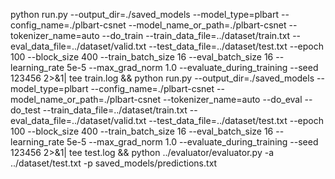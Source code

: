 python run.py --output_dir=./saved_models --model_type=plbart --config_name=./plbart-csnet --model_name_or_path=./plbart-csnet --tokenizer_name=auto --do_train --train_data_file=../dataset/train.txt --eval_data_file=../dataset/valid.txt --test_data_file=../dataset/test.txt --epoch 100 --block_size 400 --train_batch_size 16 --eval_batch_size 16 --learning_rate 5e-5 --max_grad_norm 1.0 --evaluate_during_training --seed 123456 2>&1| tee train.log && python run.py --output_dir=./saved_models --model_type=plbart --config_name=./plbart-csnet --model_name_or_path=./plbart-csnet --tokenizer_name=auto --do_eval --do_test --train_data_file=../dataset/train.txt --eval_data_file=../dataset/valid.txt --test_data_file=../dataset/test.txt --epoch 100 --block_size 400 --train_batch_size 16 --eval_batch_size 16 --learning_rate 5e-5 --max_grad_norm 1.0 --evaluate_during_training --seed 123456 2>&1| tee test.log && python ../evaluator/evaluator.py -a ../dataset/test.txt -p saved_models/predictions.txt 
